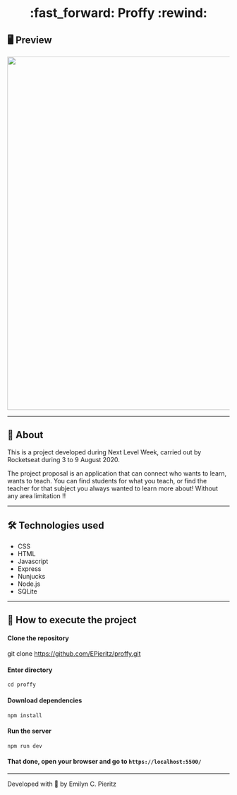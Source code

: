 <h1 align = "center"> :fast_forward: Proffy :rewind: </h1>

## 🖥 Preview
<p align = "center">
  <img src = "https://raw.githubusercontent.com/ecpieritz/proffy/master/public/img/proffy-print.jpg" width = "800">
</p>

---

## 📖 About
<p>This is a project developed during Next Level Week, carried out by Rocketseat during 3 to 9 August 2020.</p>
<p>The project proposal is an application that can connect who wants to learn, wants to teach. You can find students for what you teach, or find the teacher for that subject you always wanted to learn more about! Without any area limitation !!</p>


---

## 🛠 Technologies used
- CSS
- HTML
- Javascript
- Express
- Nunjucks
- Node.js
- SQLite

---

## 🚀 How to execute the project
#### Clone the repository
git clone https://github.com/EPieritz/proffy.git

#### Enter directory
`cd proffy`

#### Download dependencies
`npm install`

#### Run the server
`npm run dev`

#### That done, open your browser and go to `https://localhost:5500/`

---
Developed with 💙 by Emilyn C. Pieritz
